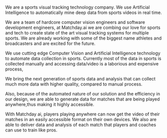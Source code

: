 We are a sports visual tracking technology company. We use
Artificial Intelligence to automatically mine deep data from
sports videos in real time.
                
We are a team of hardcore computer vision engineers and software development engineers, at
Matchday.ai we are combing our love for sports and tech to
create state of the art visual tracking systems for multiple
sports. We are already working with some of the biggest name
athletes and broadcasters and are excited for the future.
                
We use cutting edge Computer Vision and Artificial Intelligence
technology to automate data collection in sports. Currently most
of the data in sports is collected manually and accessing
data/video is a laborious and expensive process,

We bring the next generation of sports data and analysis that
can collect much more data with higher quality, compared to
manual process.
                
Also, because of the automated nature of our solution and the
efficiency in our design, we are able to generate data for
matches that are being played anywhere,thus making it highly
accessible.
                
With Matchday ai, players playing anywhere can now get the video
of their matches in an easily accessible format on their own
devices. We also are able to deliver data and analysis of each
match that players and coaches can use to train like pros.
